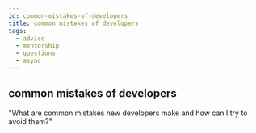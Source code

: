 ```yaml
---
id: common-mistakes-of-developers
title: common mistakes of developers
tags:
  - advice
  - mentorship
  - questions
  - async
---
```


## common mistakes of developers

"What are common mistakes new developers make and how can I try to avoid them?"

